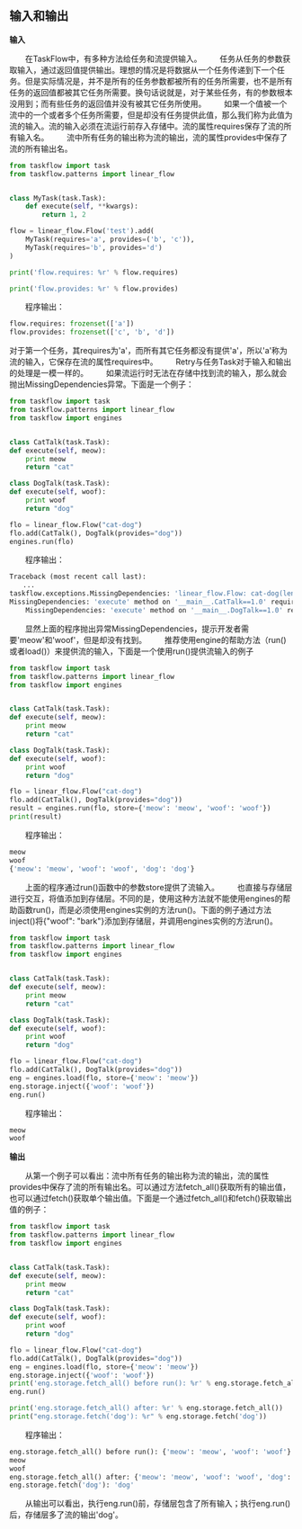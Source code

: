 ## 输入和输出

**输入**

　　在TaskFlow中，有多种方法给任务和流提供输入。
　　任务从任务的参数获取输入，通过返回值提供输出。理想的情况是将数据从一个任务传递到下一个任务。但是实际情况是，并不是所有的任务参数都被所有的任务所需要，也不是所有任务的返回值都被其它任务所需要。换句话说就是，对于某些任务，有的参数根本没用到；而有些任务的返回值并没有被其它任务所使用。
　　如果一个值被一个流中的一个或者多个任务所需要，但是却没有任务提供此值，那么我们称为此值为流的输入。流的输入必须在流运行前存入存储中。流的属性requires保存了流的所有输入名。
　　流中所有任务的输出称为流的输出，流的属性provides中保存了流的所有输出名。

```python
from taskflow import task
from taskflow.patterns import linear_flow


class MyTask(task.Task):
    def execute(self, **kwargs):
        return 1, 2

flow = linear_flow.Flow('test').add(
    MyTask(requires='a', provides=('b', 'c')),
    MyTask(requires='b', provides='d')
)

print('flow.requires: %r' % flow.requires)

print('flow.provides: %r' % flow.provides)
```


　　程序输出：

```python
flow.requires: frozenset(['a'])
flow.provides: frozenset(['c', 'b', 'd'])
```

对于第一个任务，其requires为'a'，而所有其它任务都没有提供'a'，所以'a'称为流的输入，它保存在流的属性requires中。
　　Retry与任务Task对于输入和输出的处理是一模一样的。
　　如果流运行时无法在存储中找到流的输入，那么就会抛出MissingDependencies异常。下面是一个例子：

```python
from taskflow import task
from taskflow.patterns import linear_flow
from taskflow import engines


class CatTalk(task.Task):
def execute(self, meow):
    print meow
    return "cat"

class DogTalk(task.Task):
def execute(self, woof):
    print woof
    return "dog"

flo = linear_flow.Flow("cat-dog")
flo.add(CatTalk(), DogTalk(provides="dog"))
engines.run(flo)
```


　　程序输出：

```python
Traceback (most recent call last):
　　...
taskflow.exceptions.MissingDependencies: 'linear_flow.Flow: cat-dog(len=2)' requires ['meow', 'woof'] but no other entity produces said requirements
MissingDependencies: 'execute' method on '__main__.CatTalk==1.0' requires ['meow'] but no other entity produces said requirements
    MissingDependencies: 'execute' method on '__main__.DogTalk==1.0' requires ['woof'] but no other entity produces said requirements
```

　　显然上面的程序抛出异常MissingDependencies，提示开发者需要'meow'和'woof'，但是却没有找到。
　　推荐使用engine的帮助方法（run()或者load()）来提供流的输入，下面是一个使用run()提供流输入的例子

```python
from taskflow import task
from taskflow.patterns import linear_flow
from taskflow import engines


class CatTalk(task.Task):
def execute(self, meow):
    print meow
    return "cat"

class DogTalk(task.Task):
def execute(self, woof):
    print woof
    return "dog"

flo = linear_flow.Flow("cat-dog")
flo.add(CatTalk(), DogTalk(provides="dog"))
result = engines.run(flo, store={'meow': 'meow', 'woof': 'woof'})
print(result)
```


　　程序输出：

```python
meow
woof
{'meow': 'meow', 'woof': 'woof', 'dog': 'dog'}
```

　　上面的程序通过run()函数中的参数store提供了流输入。
　　也直接与存储层进行交互，将值添加到存储层。不同的是，使用这种方法就不能使用engines的帮助函数run()，而是必须使用engines实例的方法run()。下面的例子通过方法inject()将{"woof": "bark"}添加到存储层，并调用engines实例的方法run()。

```python
from taskflow import task
from taskflow.patterns import linear_flow
from taskflow import engines


class CatTalk(task.Task):
def execute(self, meow):
    print meow
    return "cat"

class DogTalk(task.Task):
def execute(self, woof):
    print woof
    return "dog"

flo = linear_flow.Flow("cat-dog")
flo.add(CatTalk(), DogTalk(provides="dog"))
eng = engines.load(flo, store={'meow': 'meow'})
eng.storage.inject({'woof': 'woof'})
eng.run()
```


　　程序输出：

```python
meow
woof
```

**输出**


　　从第一个例子可以看出：流中所有任务的输出称为流的输出，流的属性provides中保存了流的所有输出名。可以通过方法fetch_all()获取所有的输出值，也可以通过fetch()获取单个输出值。下面是一个通过fetch_all()和fetch()获取输出值的例子：

```python
from taskflow import task
from taskflow.patterns import linear_flow
from taskflow import engines


class CatTalk(task.Task):
def execute(self, meow):
    print meow
    return "cat"

class DogTalk(task.Task):
def execute(self, woof):
    print woof
    return "dog"

flo = linear_flow.Flow("cat-dog")
flo.add(CatTalk(), DogTalk(provides="dog"))
eng = engines.load(flo, store={'meow': 'meow'})
eng.storage.inject({'woof': 'woof'})
print('eng.storage.fetch_all() before run(): %r' % eng.storage.fetch_all())
eng.run()

print('eng.storage.fetch_all() after: %r' % eng.storage.fetch_all())
print("eng.storage.fetch('dog'): %r" % eng.storage.fetch('dog'))
```


　　程序输出：

```python
eng.storage.fetch_all() before run(): {'meow': 'meow', 'woof': 'woof'}
meow
woof
eng.storage.fetch_all() after: {'meow': 'meow', 'woof': 'woof', 'dog': 'dog'}
eng.storage.fetch('dog'): 'dog'
```


　　从输出可以看出，执行eng.run()前，存储层包含了所有输入；执行eng.run()后，存储层多了流的输出'dog'。